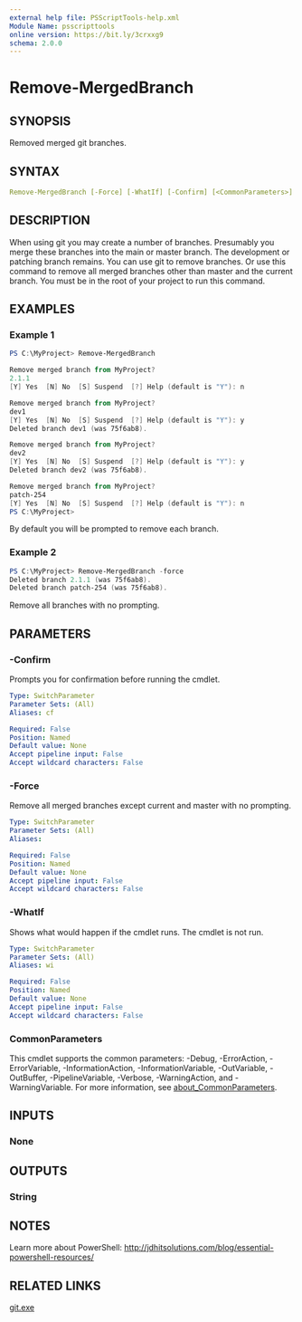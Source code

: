 ```yaml
---
external help file: PSScriptTools-help.xml
Module Name: psscripttools
online version: https://bit.ly/3crxxg9
schema: 2.0.0
---
```


# Remove-MergedBranch

## SYNOPSIS

Removed merged git branches.

## SYNTAX

```yaml
Remove-MergedBranch [-Force] [-WhatIf] [-Confirm] [<CommonParameters>]
```

## DESCRIPTION

When using git you may create a number of branches. Presumably you merge these branches into the main or master branch. The development or patching branch remains. You can use git to remove branches. Or use this command to remove all merged branches other than master and the current branch. You must be in the root of your project to run this command.

## EXAMPLES

### Example 1

```powershell
PS C:\MyProject> Remove-MergedBranch

Remove merged branch from MyProject?
2.1.1
[Y] Yes  [N] No  [S] Suspend  [?] Help (default is "Y"): n

Remove merged branch from MyProject?
dev1
[Y] Yes  [N] No  [S] Suspend  [?] Help (default is "Y"): y
Deleted branch dev1 (was 75f6ab8).

Remove merged branch from MyProject?
dev2
[Y] Yes  [N] No  [S] Suspend  [?] Help (default is "Y"): y
Deleted branch dev2 (was 75f6ab8).

Remove merged branch from MyProject?
patch-254
[Y] Yes  [N] No  [S] Suspend  [?] Help (default is "Y"): n
PS C:\MyProject>
```

By default you will be prompted to remove each branch.

### Example 2

```powershell
PS C:\MyProject> Remove-MergedBranch -force
Deleted branch 2.1.1 (was 75f6ab8).
Deleted branch patch-254 (was 75f6ab8).
```

Remove all branches with no prompting.

## PARAMETERS

### -Confirm

Prompts you for confirmation before running the cmdlet.

```yaml
Type: SwitchParameter
Parameter Sets: (All)
Aliases: cf

Required: False
Position: Named
Default value: None
Accept pipeline input: False
Accept wildcard characters: False
```

### -Force

Remove all merged branches except current and master with no prompting.

```yaml
Type: SwitchParameter
Parameter Sets: (All)
Aliases:

Required: False
Position: Named
Default value: None
Accept pipeline input: False
Accept wildcard characters: False
```

### -WhatIf

Shows what would happen if the cmdlet runs.
The cmdlet is not run.

```yaml
Type: SwitchParameter
Parameter Sets: (All)
Aliases: wi

Required: False
Position: Named
Default value: None
Accept pipeline input: False
Accept wildcard characters: False
```

### CommonParameters

This cmdlet supports the common parameters: -Debug, -ErrorAction, -ErrorVariable, -InformationAction, -InformationVariable, -OutVariable, -OutBuffer, -PipelineVariable, -Verbose, -WarningAction, and -WarningVariable. For more information, see [about_CommonParameters](http://go.microsoft.com/fwlink/?LinkID=113216).

## INPUTS

### None

## OUTPUTS

### String

## NOTES

Learn more about PowerShell:
http://jdhitsolutions.com/blog/essential-powershell-resources/

## RELATED LINKS

[git.exe]()
